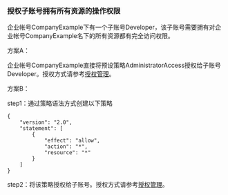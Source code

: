 ### 授权子账号拥有所有资源的操作权限

企业帐号CompanyExample下有一个子账号Developer，该子账号需要拥有对企业帐号CompanyExample名下的所有资源都有完全访问权限。

方案A：

企业帐号CompanyExample直接将预设策略AdministratorAccess授权给子账号Developer。授权方式请参考[授权管理](http://tcecqpoc.fsphere.cn/document/product/378/8961)。

方案B：

step1：通过策略语法方式创建以下策略
```
{
    "version": "2.0",
    "statement": [
        {
            "effect": "allow",
            "action": "*",
            "resource": "*"
        }
    ]
}
```
step2：将该策略授权给子账号。授权方式请参考[授权管理](http://tcecqpoc.fsphere.cn/document/product/378/8961)。

